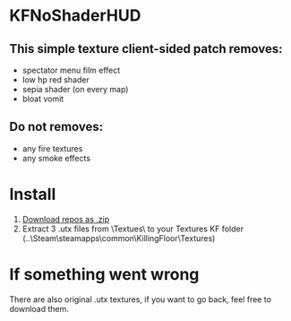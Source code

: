# KFNoShaderHUD
## This simple texture client-sided patch removes:
- spectator menu film effect
- low hp red shader
- sepia shader (on every map)
- bloat vomit
## Do not removes: 
- any fire textures
- any smoke effects
# Install
1. [Download repos as .zip](https://github.com/rinneten/KFNoShaderHUD.git)
2. Extract 3 .utx files from \Textues\ to your Textures KF folder (..\Steam\steamapps\common\KillingFloor\Textures\)
# If something went wrong
There are also original .utx textures, if you want to go back, feel free to download them.
